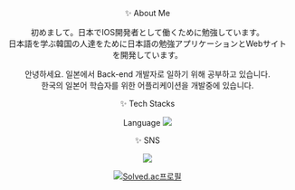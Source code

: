 <div align="center"><p>✨ About Me </p>
<p>初めまして。日本でIOS開発者として働くために勉強しています。<br>
日本語を学ぶ韓国の人達をために日本語の勉強アプリケーションとWebサイトを開発しています。</p>
<p>안녕하세요. 일본에서 Back-end 개발자로 일하기 위해 공부하고 있습니다. <br>
한국의 일본어 학습자를 위한 어플리케이션을 개발중에 있습니다.</p>
  
<div align="center"><p>✨ Tech Stacks</p>
Language <img src="https://img.shields.io/badge/java-007396?style=for-the-badge&logo=java&logoColor=white"> 
<p>✨ SNS </p>
<a href="https://novlog.tistory.com/"><img src="https://img.shields.io/badge/Tistory-000000?style=flat-square&logo=tistory&logoColor=white"/></a>

[![Solved.ac프로필](http://mazassumnida.wtf/api/mini/generate_badge?boj=nov2pro)](https://solved.ac/nov2pro)

</div>
